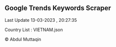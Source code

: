

## Google Trends Keywords Scraper 
 
Last Update 13-03-2023 , 20:27:35

Country List :
VIETNAM.json



© Abdul Muttaqin 
